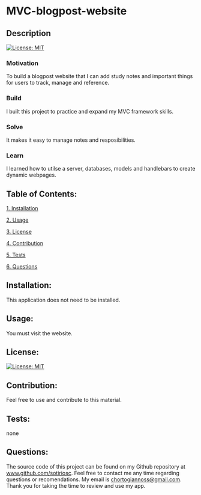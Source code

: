 # MVC-blogpost-website

## Description

[![License: MIT](https://img.shields.io/badge/License-MIT-yellow.svg)](https://opensource.org/licenses/MIT)

### Motivation

To build a blogpost website that I can add study notes and important things for users to track, manage and reference.

### Build

I built this project to practice and expand my MVC framework skills.

### Solve

It makes it easy to manage notes and resposibilities.

### Learn

I learned how to utilse a server, databases, models and handlebars to create dynamic webpages.

## Table of Contents:

[1. Installation](#Installation)

[2. Usage](#Usage)

[3. License](#License)

[4. Contribution](#Contribution)

[5. Tests](#Tests)

[6. Questions](#Questions)
        
## Installation:

This application does not need to be installed.

## Usage:

You must visit the website.

## License:


[![License: MIT](https://img.shields.io/badge/License-MIT-yellow.svg)](https://opensource.org/licenses/MIT)

## Contribution:

Feel free to use and contribute to this material.

## Tests:

none

## Questions:

The source code of this project can be found on my Github repository at www.github.com/sotiriosc. Feel free to contact 
me any time regarding questions or recomendations. My email is chortogiannoss@gmail.com. Thank you for taking the time to review and use my app. 